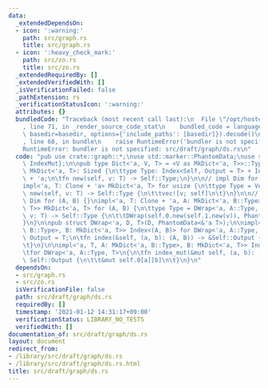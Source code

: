 ```yaml
---
data:
  _extendedDependsOn:
  - icon: ':warning:'
    path: src/graph.rs
    title: src/graph.rs
  - icon: ':heavy_check_mark:'
    path: src/zo.rs
    title: src/zo.rs
  _extendedRequiredBy: []
  _extendedVerifiedWith: []
  _isVerificationFailed: false
  _pathExtension: rs
  _verificationStatusIcon: ':warning:'
  attributes: {}
  bundledCode: "Traceback (most recent call last):\n  File \"/opt/hostedtoolcache/Python/3.9.1/x64/lib/python3.9/site-packages/onlinejudge_verify/documentation/build.py\"\
    , line 71, in _render_source_code_stat\n    bundled_code = language.bundle(stat.path,\
    \ basedir=basedir, options={'include_paths': [basedir]}).decode()\n  File \"/opt/hostedtoolcache/Python/3.9.1/x64/lib/python3.9/site-packages/onlinejudge_verify/languages/user_defined.py\"\
    , line 68, in bundle\n    raise RuntimeError('bundler is not specified: {}'.format(path.as_posix()))\n\
    RuntimeError: bundler is not specified: src/draft/graph/ds.rs\n"
  code: "pub use crate::graph::*;\nuse std::marker::PhantomData;\nuse std::ops::{Index,\
    \ IndexMut};\n\npub type Dict<'a, V, T> = <V as MkDict<'a, T>>::Type;\n\npub trait\
    \ MkDict<'a, T>: Sized {\n\ttype Type: Index<Self, Output = T> + IndexMut<Self>\
    \ + 'a;\n\tfn new(self, v: T) -> Self::Type;\n}\n\n// impl Dim for usize {}\n\
    impl<'a, T: Clone + 'a> MkDict<'a, T> for usize {\n\ttype Type = Vec<T>;\n\tfn\
    \ new(self, v: T) -> Self::Type {\n\t\tvec![v; self]\n\t}\n}\n\n// impl<A, B>\
    \ Dim for (A, B) {}\nimpl<'a, T: Clone + 'a, A: MkDict<'a, B::Type>, B: MkDict<'a,\
    \ T>> MkDict<'a, T> for (A, B) {\n\ttype Type = DWrap<'a, A::Type, T>;\n\tfn new(self,\
    \ v: T) -> Self::Type {\n\t\tDWrap(self.0.new(self.1.new(v)), PhantomData)\n\t\
    }\n}\n\npub struct DWrap<'a, D, T>(D, PhantomData<&'a T>);\n\nimpl<'a, T, A: MkDict<'a,\
    \ B::Type>, B: MkDict<'a, T>> Index<(A, B)> for DWrap<'a, A::Type, T> {\n\ttype\
    \ Output = T;\n\tfn index(&self, (a, b): (A, B)) -> &Self::Output {\n\t\t&self.0[a][b]\n\
    \t}\n}\n\nimpl<'a, T, A: MkDict<'a, B::Type>, B: MkDict<'a, T>> IndexMut<(A, B)>\n\
    \tfor DWrap<'a, A::Type, T>\n{\n\tfn index_mut(&mut self, (a, b): (A, B)) -> &mut\
    \ Self::Output {\n\t\t&mut self.0[a][b]\n\t}\n}\n"
  dependsOn:
  - src/graph.rs
  - src/zo.rs
  isVerificationFile: false
  path: src/draft/graph/ds.rs
  requiredBy: []
  timestamp: '2021-01-12 14:31:17+09:00'
  verificationStatus: LIBRARY_NO_TESTS
  verifiedWith: []
documentation_of: src/draft/graph/ds.rs
layout: document
redirect_from:
- /library/src/draft/graph/ds.rs
- /library/src/draft/graph/ds.rs.html
title: src/draft/graph/ds.rs
---
```

